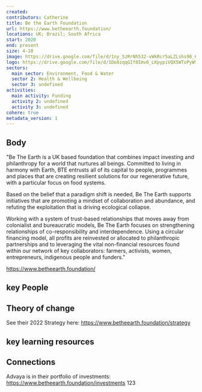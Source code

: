 ```yaml
---
created:
contributors: Catherine
title: Be the Earth Foundation
url: https://www.betheearth.foundation/
locations: UK; Brazil; South Africa
start: 2020
end: present
size: 4-10
image: https://drive.google.com/file/d/1ny_SzRrNh532-vWkRcr5aLZLshs98_6r/view?usp=drive_link
logo: https://drive.google.com/file/d/1Do8zqqGIf0Imv6_LKpypiVQX5WToPyWS/view?usp=drive_link
sectors:
  main sector: Environment, Food & Water
  sector 2: Health & Wellbeing
  sector 3: undefined
activities: 
  main activity: Funding
  activity 2: undefined
  activity 3: undefined
cohere: true
metadata_version: 1
---
```



## Body

"Be The Earth is a UK based foundation that combines impact investing and philanthropy for a world that nurtures all beings. Committed to living in harmony with Earth, BTE entrusts all of its capital to people, programmes and places that are creating resilient solutions for our regenerative future, with a particular focus on food systems. 

Based on the belief that a paradigm shift is needed, Be The Earth supports initiatives that are promoting a mindset of collaboration and abundance, and refuting the exploitation that is driving ecological collapse.

Working with a system of trust-based relationships that moves away from colonialist and bureaucratic models, Be The Earth focuses on strengthening relationships of co-responsibility and interdependence. Using a circular financing model, all profits are reinvested or allocated to philanthropic partnerships and to leveraging the vital non-financial resources found within our network of key collaborators: farmers, activists, women, entrepreneurs, indigenous people and funders."

https://www.betheearth.foundation/ 

## key People



## Theory of change

See their 2022 Strategy here: https://www.betheearth.foundation/strategy 

## key learning resources



## Connections

Advaya is in their portfolio of investments: https://www.betheearth.foundation/investments 123


